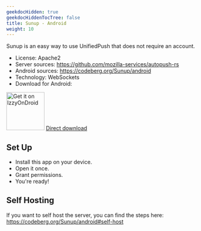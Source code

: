 ```yaml
---
geekdocHidden: true
geekdocHiddenTocTree: false
title: Sunup - Android
weight: 10
---
```


Sunup is an easy way to use UnifiedPush that does not require an account.

* License: Apache2
* Server sources: <https://github.com/mozilla-services/autopush-rs>
* Android sources: <https://codeberg.org/Sunup/android>
* Technology: WebSockets
* Download for Android:

[<img alt="Get it on IzzyOnDroid" src="/img/IzzyOnDroid.png" height=100 >](https://apt.izzysoft.de/fdroid/index/apk/org.unifiedpush.distributor.sunup)
[Direct download](https://codeberg.org/Sunup/android/releases)

## Set Up

* Install this app on your device.
* Open it once.
* Grant permissions.
* You're ready!

## Self Hosting

If you want to self host the server, you can find the steps here: <https://codeberg.org/Sunup/android#self-host>

